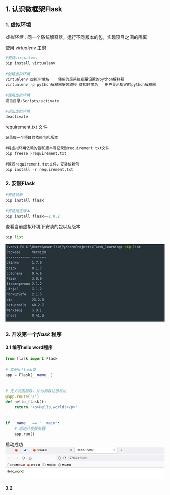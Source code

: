 ## 1. 认识微框架Flask

### 1. 虚拟环境

*虚拟环境*：同一个系统解释器，运行不同版本的包，实现项目之间的隔离

使用 *virtualenv* 工具

```python
#安装virtualenv
pip install virtualenv

#创建虚拟环境
virtualenv 虚拟环境名	使用的是系统变量设置的python解释器
virtualenv -p python解释器安装路径 虚拟环境名	用户显示指定的python解释器

#使用虚拟环境
项目目录/Scripts/activate

#退出虚拟环境
deactivate
```


requirement.txt 文件
```sql
记录每一个项目的依赖包和版本

#将虚拟环境依赖的包和版本号记录到requirement.txt文件
pip freeze >requirement.txt

#读取requirement.txt文件，安装依赖包
pip install -r requirement.txt
```



### 2. 安装Flask

```python
#安装最新
pip install flask

#安装指定版本
pip install flask==2.0.2
```

查看当前虚拟环境下安装的包以及版本
```python
pip list
```

![image-20231129205327047](assets/image-20231129205327047.png)


### 3. 开发第一个*flask* 程序

#### 3.1 编写hello word程序

```python
from flask import Flask

# 实例化flask类
app = Flask(__name__)


# 定义视图函数，并为函数注册路由
@app.route('/')
def hello_flask():
    return '<p>Hello,world!</p>'


if __name__ == '__main':
    # 启动开发服务器
    app.run()
```

启动成功
![image-20231129210117330](assets/image-20231129210117330.png)



#### 3.2 